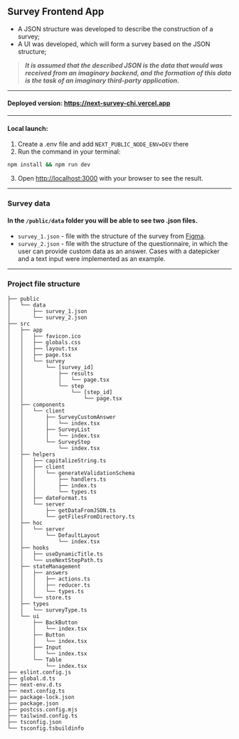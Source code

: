 ## Survey Frontend App

* A JSON structure was developed to describe the construction of a survey;
* A UI was developed, which will form a survey based on the JSON structure;
>_**It is assumed that the described JSON is the data that would was received from an imaginary backend, and the formation of this data is the task of an imaginary third-party application.**_

---

#### Deployed version: https://next-survey-chi.vercel.app

---

#### Local launch:

1. Create a .env file and add `NEXT_PUBLIC_NODE_ENV=DEV` there
2. Run the command in your terminal:
```bash
npm install && npm run dev
```
3. Open [http://localhost:3000](http://localhost:3000) with your browser to see the result.

---
### Survey data

#### In the `/public/data` folder you will be able to see two .json files.
* `survey_1.json` - file with the structure of the survey from [Figma](https://www.figma.com/file/pLPedeHKj4l1wxtfy8IWO4/OBRIO_Front_End_Test?type=design&node-id=0-1&mode=design&t=EinDdmTXbBMySsjO-0).
* `survey_2.json` - file with the structure of the questionnaire, in which the user can provide custom data as an answer. Cases with a datepicker and a text input were implemented as an example.

---

### Project file structure 
````
├── public
│   └── data
│       ├── survey_1.json
│       └── survey_2.json
├── src
│   ├── app
│   │   ├── favicon.ico
│   │   ├── globals.css
│   │   ├── layout.tsx
│   │   ├── page.tsx
│   │   └── survey
│   │       └── [survey_id]
│   │           ├── results
│   │           │   └── page.tsx
│   │           └── step
│   │               └── [step_id]
│   │                   └── page.tsx
│   ├── components
│   │   └── client
│   │       ├── SurveyCustomAnswer
│   │       │   └── index.tsx
│   │       ├── SurveyList
│   │       │   └── index.tsx
│   │       └── SurveyStep
│   │           └── index.tsx
│   ├── helpers
│   │   ├── capitalizeString.ts
│   │   ├── client
│   │   │   └── generateValidationSchema
│   │   │       ├── handlers.ts
│   │   │       ├── index.ts
│   │   │       └── types.ts
│   │   ├── dateFormat.ts
│   │   └── server
│   │       ├── getDataFromJSON.ts
│   │       └── getFilesFromDirectory.ts
│   ├── hoc
│   │   └── server
│   │       └── DefaultLayout
│   │           └── index.tsx
│   ├── hooks
│   │   ├── useDynamicTitle.ts
│   │   └── useNextStepPath.ts
│   ├── stateManagement
│   │   ├── answers
│   │   │   ├── actions.ts
│   │   │   ├── reducer.ts
│   │   │   └── types.ts
│   │   └── store.ts
│   ├── types
│   │   └── surveyType.ts
│   └── ui
│       ├── BackButton
│       │   └── index.tsx
│       ├── Button
│       │   └── index.tsx
│       ├── Input
│       │   └── index.tsx
│       └── Table
│           └── index.tsx
├── eslint.config.js
├── global.d.ts
├── next-env.d.ts
├── next.config.ts
├── package-lock.json
├── package.json
├── postcss.config.mjs
├── tailwind.config.ts
├── tsconfig.json
└── tsconfig.tsbuildinfo
````
